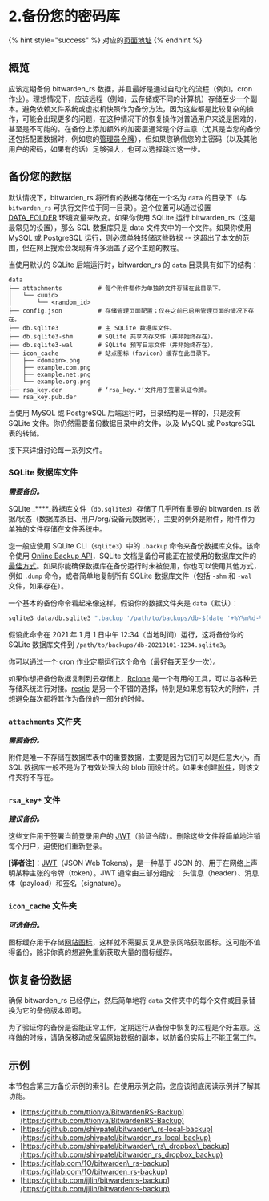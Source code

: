 # 2.备份您的密码库

{% hint style="success" %}
对应的[页面地址](https://github.com/dani-garcia/bitwarden_rs/wiki/Backing-up-your-vault)
{% endhint %}

## 概览 <a id="overview"></a>

应该定期备份 bitwarden\_rs 数据，并且最好是通过自动化的流程（例如，cron 作业）。理想情况下，应该远程（例如，云存储或不同的计算机）存储至少一个副本。避免依赖文件系统或虚拟机快照作为备份方法，因为这些都是比较复杂的操作，可能会出现更多的问题，在这种情况下的恢复操作对普通用户来说是困难的，甚至是不可能的。在备份上添加额外的加密层通常是个好主意（尤其是当您的备份还包括配置数据时，例如您的[管理员令牌](../configuration/enabling-admin-page.md)），但如果您确信您的主密码（以及其他用户的密码，如果有的话）足够强大，也可以选择跳过这一步。

## 备份您的数据 <a id="backing-up-data"></a>

默认情况下，bitwarden\_rs 将所有的数据存储在一个名为 `data` 的目录下（与 `bitwarden_rs` 可执行文件位于同一目录）。这个位置可以通过设置 [DATA\_FOLDER](../configuration/changing-persistent-data-location.md) 环境变量来改变。如果你使用 SQLite 运行 bitwarden\_rs（这是最常见的设置），那么 SQL 数据库只是 data 文件夹中的一个文件。如果你使用 MySQL 或 PostgreSQL 运行，则必须单独转储这些数据 -- 这超出了本文的范围，但在网上搜索会发现有许多涵盖了这个主题的教程。

当使用默认的 SQLite 后端运行时，bitwarden\_rs 的 `data` 目录具有如下的结构：

```text
data
├── attachments          # 每个附件都作为单独的文件存储在此目录下。
│   └── <uuid>
│       └── <random_id>
├── config.json          # 存储管理页面配置；仅在之前已启用管理页面的情况下存在。
├── db.sqlite3           # 主 SQLite 数据库文件。
├── db.sqlite3-shm       # SQLite 共享内存文件（并非始终存在）。
├── db.sqlite3-wal       # SQLite 预写日志文件（并非始终存在）。
├── icon_cache           # 站点图标（favicon）缓存在此目录下。
│   ├── <domain>.png
│   ├── example.com.png
│   ├── example.net.png
│   └── example.org.png
├── rsa_key.der          # ‘rsa_key.*’文件用于签署认证令牌。
└── rsa_key.pub.der
```

当使用 MySQL 或 PostgreSQL 后端运行时，目录结构是一样的，只是没有 SQLite 文件。你仍然需要备份数据目录中的文件，以及 MySQL 或 PostgreSQL 表的转储。

接下来详细讨论每一系列文件。

### SQLite 数据库文件 <a id="sqlite-database-files"></a>

_**需要备份。**_

SQLite _****_数据库文件（`db.sqlite3`）存储了几乎所有重要的 bitwarden\_rs 数据/状态（数据库条目、用户/org/设备元数据等），主要的例外是附件，附件作为单独的文件存储在文件系统中。

您一般应使用 SQLite CLI（`sqlite3`）中的 `.backup` 命令来备份数据库文件。该命令使用 [Online Backup API](https://www.sqlite.org/backup.html)，SQLite 文档是备份可能正在被使用的数据库文件的[最佳方式](https://www.sqlite.org/howtocorrupt.html#_backup_or_restore_while_a_transaction_is_active)。如果你能确保数据库在备份运行时未被使用，你也可以使用其他方式，例如 `.dump` 命令，或者简单地复制所有 SQLite 数据库文件（包括 `-shm` 和 `-wal` 文件，如果存在）。

一个基本的备份命令看起来像这样，假设你的数据文件夹是 `data`（默认）：

```python
sqlite3 data/db.sqlite3 ".backup '/path/to/backups/db-$(date '+%Y%m%d-%H%M').sqlite3'"
```

假设此命令在 2021 年 1 月 1 日中午 12:34（当地时间）运行，这将备份你的 SQLite 数据库文件到 `/path/to/backups/db-20210101-1234.sqlite3`。

你可以通过一个 cron 作业定期运行这个命令（最好每天至少一次）。

如果你想把备份数据复制到云存储上，[Rclone](https://rclone.org/) 是一个有用的工具，可以与各种云存储系统进行对接。[restic](https://restic.net/) 是另一个不错的选择，特别是如果您有较大的附件，并想避免每次都将其作为备份的一部分的时候。

### `attachments` 文件夹 <a id="the-attachments-folder"></a>

_**需要备份。**_

附件是唯一不存储在数据库表中的重要数据，主要是因为它们可以是任意大小，而 SQL 数据库一般不是为了有效处理大的 blob 而设计的。如果未创建[附件](https://help.bitwarden.in/your-vault/file-attachments)，则该文件夹将不存在。

### `rsa_key*` 文件 <a id="the-rsa_key-files"></a>

_**建议备份。**_

这些文件用于签署当前登录用户的 [JWT](https://en.wikipedia.org/wiki/JSON_Web_Token)（验证令牌）。删除这些文件将简单地注销每个用户，迫使他们重新登录。

**\[译者注\]**：[JWT](https://jwt.io/)（JSON Web Tokens），是一种基于 JSON 的、用于在网络上声明某种主张的令牌（token）。JWT 通常由三部分组成:：头信息（header）、消息体（payload）和签名（signature）。

### `icon_cache` 文件夹 <a id="the-icon_cache-dir"></a>

_**可选备份。**_

图标缓存用于存储[网站图标](https://help.bitwarden.in/security/privacy-when-using-website-icons)，这样就不需要反复从登录网站获取图标。这可能不值得备份，除非你真的想避免重新获取大量的图标缓存。

## 恢复备份数据 <a id="restoring-backup-data"></a>

确保 bitwarden\_rs 已经停止，然后简单地将 `data` 文件夹中的每个文件或目录替换为它的备份版本即可。

为了验证你的备份是否能正常工作，定期运行从备份中恢复的过程是个好主意。这样做的时候，请确保移动或保留原始数据的副本，以防备份实际上不能正常工作。

## 示例 <a id="examples"></a>

本节包含第三方备份示例的索引。在使用示例之前，您应该彻底阅读示例并了解其功能。

* [https://github.com/ttionya/BitwardenRS-Backup](https://github.com/ttionya/BitwardenRS-Backup)
* [https://github.com/shivpatel/bitwarden\_rs-local-backup](https://github.com/shivpatel/bitwarden_rs-local-backup)
* [https://github.com/shivpatel/bitwarden\_rs\_dropbox\_backup](https://github.com/shivpatel/bitwarden_rs_dropbox_backup)
* [https://gitlab.com/1O/bitwarden\_rs-backup](https://gitlab.com/1O/bitwarden_rs-backup)
* [https://github.com/jjlin/bitwardenrs-backup](https://github.com/jjlin/bitwardenrs-backup)

